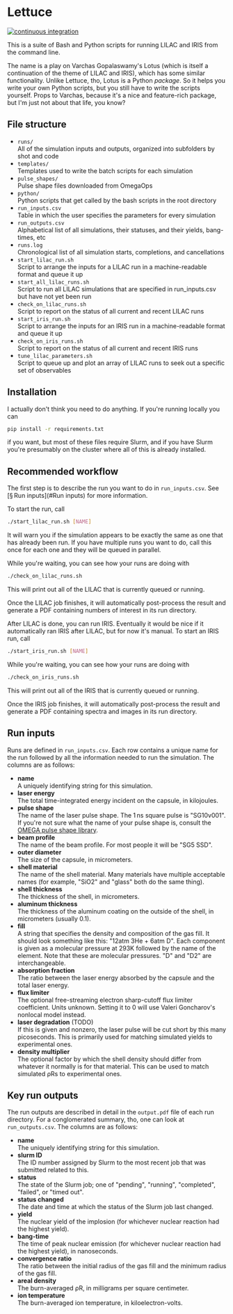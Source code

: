 # Lettuce

[![continuous integration](https://github.com/PSFC-HEDP/lettuce/actions/workflows/main.yml/badge.svg)](https://github.com/PSFC-HEDP/lettuce/actions/workflows/main.yml)

This is a suite of Bash and Python scripts for running LILAC and IRIS from the command line.

The name is a play on Varchas Gopalaswamy's Lotus
(which is itself a continuation of the theme of LILAC and IRIS),
which has some similar functionality.
Unlike Lettuce, tho, Lotus is a Python *package*.
So it helps you write your own Python scripts, but you still have to write the scripts yourself.
Props to Varchas, because it's a nice and feature-rich package,
but I'm just not about that life, you know?

## File structure

- `runs/`  
  All of the simulation inputs and outputs, organized into subfolders by shot and code
- `templates/`  
  Templates used to write the batch scripts for each simulation
- `pulse_shapes/`  
  Pulse shape files downloaded from OmegaOps
- `python/`  
  Python scripts that get called by the bash scripts in the root directory
- `run_inputs.csv`  
  Table in which the user specifies the parameters for every simulation
- `run_outputs.csv`  
  Alphabetical list of all simulations, their statuses, and their yields, bang-times, etc
- `runs.log`  
  Chronological list of all simulation starts, completions, and cancellations
- `start_lilac_run.sh`  
  Script to arrange the inputs for a LILAC run in a machine-readable format and queue it up
- `start_all_lilac_runs.sh`  
  Script to run all LILAC simulations that are specified in run_inputs.csv but have not yet been run
- `check_on_lilac_runs.sh`  
  Script to report on the status of all current and recent LILAC runs
- `start_iris_run.sh`  
  Script to arrange the inputs for an IRIS run in a machine-readable format and queue it up
- `check_on_iris_runs.sh`  
  Script to report on the status of all current and recent IRIS runs
- `tune_lilac_parameters.sh`  
  Script to queue up and plot an array of LILAC runs to seek out a specific set of observables

## Installation

I actually don't think you need to do anything.  If you're running locally you can
~~~bash
pip install -r requirements.txt
~~~
if you want, but most of these files require Slurm,
and if you have Slurm you're presumably on the cluster where all of this is already installed.

## Recommended workflow

The first step is to describe the run you want to do in `run_inputs.csv`.
See [§ Run inputs](#Run inputs) for more information.

To start the run, call
~~~bash
./start_lilac_run.sh [NAME]
~~~
It will warn you if the simulation appears to be exactly the same as one that has already been run.
If you have multiple runs you want to do, call this once for each one and they will be queued in parallel.

While you're waiting, you can see how your runs are doing with
~~~bash
./check_on_lilac_runs.sh
~~~
This will print out all of the LILAC that is currently queued or running.

Once the LILAC job finishes, it will automatically post-process the result
and generate a PDF containing numbers of interest in its run directory.

After LILAC is done, you can run IRIS.
Eventually it would be nice if it automatically ran IRIS after LILAC, but for now it's manual.
To start an IRIS run, call
~~~bash
./start_iris_run.sh [NAME]
~~~

While you're waiting, you can see how your runs are doing with
~~~bash
./check_on_iris_runs.sh
~~~
This will print out all of the IRIS that is currently queued or running.

Once the IRIS job finishes, it will automatically post-process the result
and generate a PDF containing spectra and images in its run directory.

## Run inputs

Runs are defined in `run_inputs.csv`.
Each row contains a unique name for the run followed by all the information needed to run the simulation.
The columns are as follows:

- **name**  
  A uniquely identifying string for this simulation.
- **laser energy**  
  The total time-integrated energy incident on the capsule, in kilojoules.
- **pulse shape**  
  The name of the laser pulse shape.  The 1 ns square pulse is "SG10v001".  If you're not sure what the name of your pulse shape is, consult the [OMEGA pulse shape library](https://omegaops.lle.rochester.edu/cgi-script/pulseShapes).
- **beam profile**  
  The name of the beam profile.  For most people it will be "SG5 SSD".
- **outer diameter**  
  The size of the capsule, in micrometers.
- **shell material**  
  The name of the shell material.  Many materials have multiple acceptable names (for example, "SiO2" and "glass" both do the same thing).
- **shell thickness**  
  The thickness of the shell, in micrometers.
- **aluminum thickness**  
  The thickness of the aluminum coating on the outside of the shell, in micrometers (usually 0.1).
- **fill**  
  A string that specifies the density and composition of the gas fill.  It should look something like this: "12atm 3He + 6atm D".  Each component is given as a molecular pressure at 293K followed by the name of the element.  Note that these are molecular pressures.  "D" and "D2" are interchangeable.
- **absorption fraction**  
  The ratio between the laser energy absorbed by the capsule and the total laser energy.
- **flux limiter**  
  The optional free-streaming electron sharp-cutoff flux limiter coefficient.  Units unknown.  Setting it to 0 will use Valeri Goncharov's nonlocal model instead.
- **laser degradation** (TODO)  
  If this is given and nonzero, the laser pulse will be cut short by this many picoseconds.  This is primarily used for matching simulated yields to experimental ones.
- **density multiplier**  
  The optional factor by which the shell density should differ from whatever it normally is for that material.  This can be used to match simulated ρRs to experimental ones.

## Key run outputs

The run outputs are described in detail in the `output.pdf` file of each run directory.
For a conglomerated summary, tho, one can look at `run_outputs.csv`.
The columns are as follows:
- **name**  
  The uniquely identifying string for this simulation.
- **slurm ID**  
  The ID number assigned by Slurm to the most recent job that was submitted related to this.
- **status**  
  The state of the Slurm job; one of "pending", "running", "completed", "failed", or "timed out".
- **status changed**  
  The date and time at which the status of the Slurm job last changed.
- **yield**  
  The nuclear yield of the implosion (for whichever nuclear reaction had the highest yield).
- **bang-time**  
  The time of peak nuclear emission (for whichever nuclear reaction had the highest yield), in nanoseconds.
- **convergence ratio**  
  The ratio between the initial radius of the gas fill and the minimum radius of the gas fill.
- **areal density**  
  The burn-averaged ρR, in milligrams per square centimeter.
- **ion temperature**  
  The burn-averaged ion temperature, in kiloelectron-volts.
